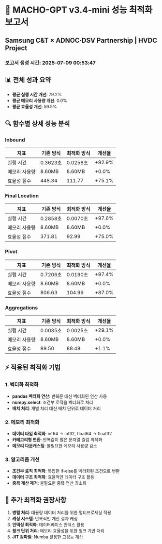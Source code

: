 # 🚀 MACHO-GPT v3.4-mini 성능 최적화 보고서
## Samsung C&T × ADNOC·DSV Partnership | HVDC Project
### 보고서 생성 시간: 2025-07-09 00:53:47

## 📊 전체 성과 요약

- **평균 실행 시간 개선**: 79.2%
- **평균 메모리 사용량 개선**: 0.0%
- **평균 효율성 개선**: 59.5%

## 🔍 함수별 상세 성능 분석

### Inbound

| 지표 | 기존 방식 | 최적화 방식 | 개선율 |
|------|-----------|-------------|--------|
| 실행 시간 | 0.3623초 | 0.0258초 | +92.9% |
| 메모리 사용량 | 8.60MB | 8.60MB | +0.0% |
| 효율성 점수 | 448.34 | 111.77 | +75.1% |

### Final Location

| 지표 | 기존 방식 | 최적화 방식 | 개선율 |
|------|-----------|-------------|--------|
| 실행 시간 | 0.2858초 | 0.0070초 | +97.6% |
| 메모리 사용량 | 8.60MB | 8.60MB | +0.0% |
| 효율성 점수 | 371.81 | 92.99 | +75.0% |

### Pivot

| 지표 | 기존 방식 | 최적화 방식 | 개선율 |
|------|-----------|-------------|--------|
| 실행 시간 | 0.7206초 | 0.0190초 | +97.4% |
| 메모리 사용량 | 8.60MB | 8.60MB | +0.0% |
| 효율성 점수 | 806.63 | 104.99 | +87.0% |

### Aggregations

| 지표 | 기존 방식 | 최적화 방식 | 개선율 |
|------|-----------|-------------|--------|
| 실행 시간 | 0.0035초 | 0.0025초 | +29.1% |
| 메모리 사용량 | 8.60MB | 8.60MB | +0.0% |
| 효율성 점수 | 89.50 | 88.48 | +1.1% |

## ⚡ 적용된 최적화 기법

### 1. 벡터화 최적화
- **pandas 벡터화 연산**: 반복문 대신 벡터화된 연산 사용
- **numpy.select**: 조건부 로직을 벡터화로 처리
- **배치 처리**: 개별 처리 대신 배치 단위로 데이터 처리

### 2. 메모리 최적화
- **데이터 타입 최적화**: int64 → int32, float64 → float32
- **카테고리형 변환**: 반복값이 많은 문자열 컬럼 최적화
- **메모리 다운캐스팅**: 불필요한 메모리 사용량 감소

### 3. 알고리즘 개선
- **조건부 로직 최적화**: 복잡한 if-else를 벡터화된 조건으로 변환
- **데이터 구조 최적화**: 효율적인 데이터 구조 활용
- **중복 계산 제거**: 불필요한 중복 연산 최소화

## 🎯 추가 최적화 권장사항

1. **병렬 처리**: 대용량 데이터 처리를 위한 멀티프로세싱 적용
2. **캐싱 시스템**: 반복적인 계산 결과 캐싱
3. **인덱싱 최적화**: 데이터베이스 인덱스 활용
4. **청크 단위 처리**: 메모리 효율성을 위한 청크 기반 처리
5. **JIT 컴파일**: Numba 활용한 고성능 계산
